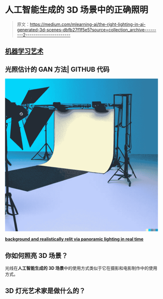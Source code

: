 # 人工智能生成的 3D 场景中的正确照明

> 原文：<https://medium.com/mlearning-ai/the-right-lighting-in-ai-generated-3d-scenes-dbfb27f1f5e5?source=collection_archive---------2----------------------->

## [机器学习艺术](https://mlearning.substack.com/p/how-are-realistic-virtual-humans?r=z7zu8&s=w&utm_campaign=post&utm_medium=web)

## 光照估计的 GAN 方法| GITHUB 代码

[![](img/908b510b69ef020c42808b17fc97b50f.png)](https://mlearning.substack.com)

[**background and realistically relit via panoramic lighting in real time**](https://mlearning.substack.com)

## 你如何照亮 3D 场景？

光线在**人工智能生成的 3D 场景**中的使用方式类似于它在摄影和电影制作中的使用方式。

## 3D 灯光艺术家是做什么的？